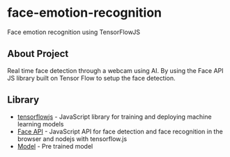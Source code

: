 # face-emotion-recognition

Face emotion recognition using TensorFlowJS

## About Project

Real time face detection through a webcam using AI. By using the Face API JS library built on Tensor Flow to setup the face detection.

## Library

- [tensorflowjs](https://github.com/tensorflow/tfjs) - JavaScript library for training and deploying machine learning models
- [Face API](https://github.com/justadudewhohacks/face-api.js) - JavaScript API for face detection and face recognition in the browser and nodejs with tensorflow.js
- [Model](https://github.com/WebDevSimplified/Face-Detection-JavaScript/tree/master/models) - Pre trained model
